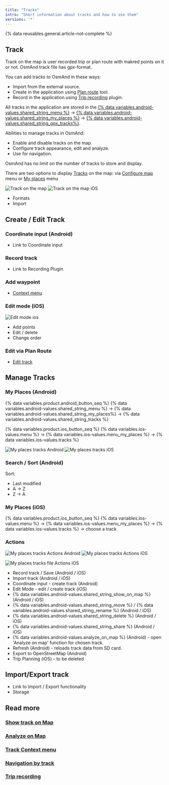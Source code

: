 ```yaml
---
title: "Tracks"
intro: "Short information about tracks and how to use them"
versions: '*'
---
```


{% data reusables.general.article-not-complete %}

## Track

Track on the map is user recorded trip or plan route with makred points on it or not. OsmAnd track file has gpx-format.

You can add tracks to OsmAnd in these ways: 
- Import from the external source.
- Create in the application using [Plan route](/osmand/plan-route) tool.
- Record in the application using [Trip recording](/osmand/plugins/trip-recording) plugin. 

All tracks in the application are stored in the [{% data variables.android-values.shared_string_menu %}](/osmand/start-with/main-menu) → [{% data variables.android-values.shared_string_my_places %}](/osmand/personal/myplaces) → [{% data variables.android-values.shared_string_gpx_tracks%}](/osmand/personal/tracks).

Abilities to manage tracks in OsmAnd:
- Enable and disable tracks on the map.
- Configure track appearance, edit and analyze.
- Use for navigation.

OsmAnd has no limit on the number of tracks to store and display.

There are two options to display [Tracks](/osmand/personal/tracks) on the map: via [Configure map](/osmand/map/tracks-on-map#display-via-configure-map-menu) menu or [My places](/osmand/map/tracks-on-map#display-via-my-places-menu) menu


![Track on the map](/assets/images/personal/tracks/track_on_map_android.png) ![Track on the map iOS](/assets/images/personal/tracks/track_on_map_ios.png)



- Formats
- Import

## Create / Edit Track

### Coordinate input (Android)

- Link to Coordinate input

### Record track

- Link to Recording Plugin

### Add waypoint

- [Context menu](/osmand/map/map-context-menu#-add--edit--track-waypoint)

### Edit mode (iOS)

![Edit mode ios](/assets/images/personal/tracks/edit_mode_ios.png) 

- Add points
- Edit / delete
- Change order

### Edit via Plan Route

- [Edit track](/osmand/plan-route/create-route)

## Manage Tracks 

### My Places (Android)

{% data variables.product.android_button_seq %} {% data variables.android-values.shared_string_menu %} → {% data variables.android-values.shared_string_my_places%} → {% data variables.android-values.shared_string_tracks %}

{% data variables.product.ios_button_seq %} {% data variables.ios-values.menu %} → {% data variables.ios-values.menu_my_places %} → {% data variables.ios-values.tracks %}

![My places tracks Android](/assets/images/personal/tracks/my_places_tracks_android.png) ![My places tracks iOS](/assets/images/personal/tracks/my_places_tracks_ios.png)

### Search / Sort (Android)

Sort: 

- Last modified
- A -> Z
- Z -> A

### My Places (iOS)

{% data variables.product.ios_button_seq %} {% data variables.ios-values.menu %} → {% data variables.ios-values.menu_my_places %} → {% data variables.ios-values.tracks %} → choose a track

### Actions

![My places tracks Actions Android](/assets/images/personal/tracks/my_places_tracks_actions_android.png) ![My places tracks Actions iOS](/assets/images/personal/tracks/my_places_tracks_actions_ios.png)

![My places tracks file Actions iOS](/assets/images/personal/tracks/my_places_track_file_actions_ios.png)

- Record track / Save (Android / iOS)
- Import track (Android / iOS)
- Coordinate input - create track (Android)
- Edit Mode - edit / create track (iOS) 
- {% data variables.android-values.shared_string_show_on_map %} (Android / iOS)
- {% data variables.android-values.shared_string_move %} /  {% data variables.android-values.shared_string_rename %}  (Android / iOS)
- {% data variables.android-values.shared_string_delete %} (Android / iOS)
- {% data variables.android-values.shared_string_share %}  (Android / iOS)
- {% data variables.android-values.analyze_on_map %} (Android) - open 'Analyze on map' function for chosen track.
- Refresh (Android) - reloads track data from SD card.
- Export to OpenStreetMap (Android)
- Trip Planning (iOS) - to be deleted


## Import/Export track

- Link to Import / Export functionality
- Storage

## Read more

### [Show track on Map](/osmand/map/tracks-on-map)
### [Analyze on Map](/osmand/map/tracks-on-map)
### [Track Context menu](/osmand/map/track-context-menu)
### [Navigation by track](/osmand/navigation/gpx-navigation)
### [Trip recording](/osmand/plugins/trip-recording)
